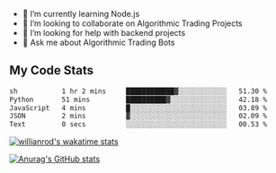 
- 🌱 I’m currently learning Node.js
- 👯 I’m looking to collaborate on Algorithmic Trading Projects
- 🤔 I’m looking for help with backend projects
- 💬 Ask me about Algorithmic Trading Bots

## My Code Stats

<!--START_SECTION:waka-->

```txt
sh           1 hr 2 mins     ████████████▓░░░░░░░░░░░░   51.30 %
Python       51 mins         ██████████▓░░░░░░░░░░░░░░   42.18 %
JavaScript   4 mins          █░░░░░░░░░░░░░░░░░░░░░░░░   03.89 %
JSON         2 mins          ▓░░░░░░░░░░░░░░░░░░░░░░░░   02.09 %
Text         0 secs          ░░░░░░░░░░░░░░░░░░░░░░░░░   00.53 %
```

<!--END_SECTION:waka-->

[![willianrod's wakatime stats](https://github-readme-stats.vercel.app/api/wakatime?username=holdandup&layout=compact&theme=react&custom_title=Wakatime%20All%20Time%20Stats&langs_count=8)](https://github.com/anuraghazra/github-readme-stats)

[![Anurag's GitHub stats](https://github-readme-stats.vercel.app/api?username=Kevinbarrero)](https://github.com/anuraghazra/github-readme-stats)




